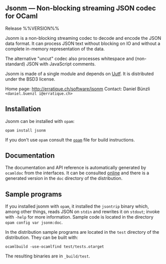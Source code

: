 Jsonm — Non-blocking streaming JSON codec for OCaml
-------------------------------------------------------------------------------
Release %%VERSION%%

Jsonm is a non-blocking streaming codec to decode and encode the JSON
data format. It can process JSON text without blocking on IO and
without a complete in-memory representation of the data.

The alternative "uncut" codec also processes whitespace and
(non-standard) JSON with JavaScript comments.

Jsonm is made of a single module and depends on [Uutf][1]. It is distributed
under the BSD3 license.

[1]: http://erratique.ch/software/uutf

Home page: http://erratique.ch/software/jsonm
Contact: Daniel Bünzli `<daniel.buenzl i@erratique.ch>`


## Installation

Jsonm can be installed with `opam`:

    opam install jsonm

If you don't use `opam` consult the [`opam`](opam) file for build
instructions.


## Documentation

The documentation and API reference is automatically generated by
`ocamldoc` from the interfaces. It can be consulted [online][3]
and there is a generated version in the `doc` directory of the
distribution.

[3]: http://erratique.ch/software/jsonm/doc/Jsonm


## Sample programs

If you installed jsonm with `opam`, it installed the `jsontrip` binary
which, among other things, reads JSON on `stdin` and rewrites it on
`stdout`; invoke with `-help` for more information. Sample code is
located in the directory `opam config var jsonm:doc`.

In the distribution sample programs are located in the `test`
directory of the distribution. They can be built with:

    ocamlbuild -use-ocamlfind test/tests.otarget

The resulting binaries are in `_build/test`.
